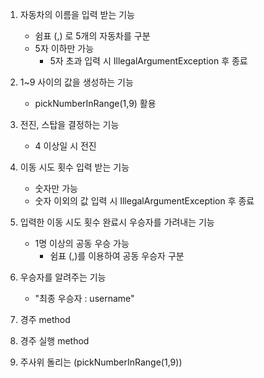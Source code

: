 1. 자동차의 이름을 입력 받는 기능
   - 쉼표 (,) 로 5개의 자동차를 구분
   - 5자 이하만 가능
     - 5자 초과 입력 시 IllegalArgumentException 후 종료


2. 1~9 사이의 값을 생성하는 기능
   - pickNumberInRange(1,9) 활용

3. 전진, 스탑을 결정하는 기능
   - 4 이상일 시 전진

4. 이동 시도 횟수 입력 받는 기능
   - 숫자만 가능
   - 숫자 이외의 값 입력 시 IllegalArgumentException 후 종료

5. 입력한 이동 시도 횟수 완료시 우승자를 가려내는 기능
   - 1명 이상의 공동 우승 가능
     - 쉼표 (,)를 이용하여 공동 우승자 구분

6. 우승자를 알려주는 기능
   - "최종 우승자 : username"

7. 경주 method

8. 경주 실행 method

9. 주사위 돌리는 (pickNumberInRange(1,9))